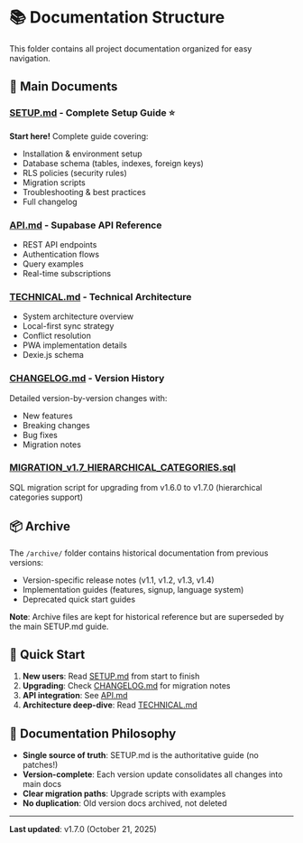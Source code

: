 # 📚 Documentation Structure

This folder contains all project documentation organized for easy navigation.

## 📂 Main Documents

### [SETUP.md](./SETUP.md) - Complete Setup Guide ⭐

**Start here!** Complete guide covering:

- Installation & environment setup
- Database schema (tables, indexes, foreign keys)
- RLS policies (security rules)
- Migration scripts
- Troubleshooting & best practices
- Full changelog

### [API.md](./API.md) - Supabase API Reference

- REST API endpoints
- Authentication flows
- Query examples
- Real-time subscriptions

### [TECHNICAL.md](./TECHNICAL.md) - Technical Architecture

- System architecture overview
- Local-first sync strategy
- Conflict resolution
- PWA implementation details
- Dexie.js schema

### [CHANGELOG.md](./CHANGELOG.md) - Version History

Detailed version-by-version changes with:

- New features
- Breaking changes
- Bug fixes
- Migration notes

### [MIGRATION_v1.7_HIERARCHICAL_CATEGORIES.sql](./MIGRATION_v1.7_HIERARCHICAL_CATEGORIES.sql)

SQL migration script for upgrading from v1.6.0 to v1.7.0 (hierarchical categories support)

## 📦 Archive

The `/archive/` folder contains historical documentation from previous versions:

- Version-specific release notes (v1.1, v1.2, v1.3, v1.4)
- Implementation guides (features, signup, language system)
- Deprecated quick start guides

**Note**: Archive files are kept for historical reference but are superseded by the main SETUP.md guide.

## 🚀 Quick Start

1. **New users**: Read [SETUP.md](./SETUP.md) from start to finish
2. **Upgrading**: Check [CHANGELOG.md](./CHANGELOG.md) for migration notes
3. **API integration**: See [API.md](./API.md)
4. **Architecture deep-dive**: Read [TECHNICAL.md](./TECHNICAL.md)

## 📝 Documentation Philosophy

- **Single source of truth**: SETUP.md is the authoritative guide (no patches!)
- **Version-complete**: Each version update consolidates all changes into main docs
- **Clear migration paths**: Upgrade scripts with examples
- **No duplication**: Old version docs archived, not deleted

---

**Last updated**: v1.7.0 (October 21, 2025)

